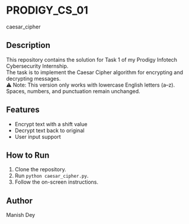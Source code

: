 # PRODIGY_CS_01
caesar_cipher
## Description
This repository contains the solution for Task 1 of my Prodigy Infotech Cybersecurity Internship.  
The task is to implement the Caesar Cipher algorithm for encrypting and decrypting messages.
<br>
⚠ Note: This version only works with lowercase English letters (a–z). Spaces, numbers, and punctuation remain unchanged.

## Features
- Encrypt text with a shift value
- Decrypt text back to original
- User input support

## How to Run
1. Clone the repository.
2. Run `python caesar_cipher.py`.
3. Follow the on-screen instructions.

## Author
Manish Dey
